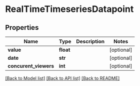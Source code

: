 # RealTimeTimeseriesDatapoint

## Properties
Name | Type | Description | Notes
------------ | ------------- | ------------- | -------------
**value** | **float** |  | [optional] 
**date** | **str** |  | [optional] 
**concurent_viewers** | **int** |  | [optional] 

[[Back to Model list]](../README.md#documentation-for-models) [[Back to API list]](../README.md#documentation-for-api-endpoints) [[Back to README]](../README.md)


